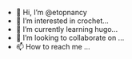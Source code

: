 - 👋 Hi, I’m @etopnancy
- 👀 I’m interested in crochet...
- 🌱 I’m currently learning hugo...
- 💞️ I’m looking to collaborate on ...
- 📫 How to reach me ...

<!---
etopnancy/etopnancy is a ✨ special ✨ repository because its `README.md` (this file) appears on your GitHub profile.
You can click the Preview link to take a look at your changes.
--->
